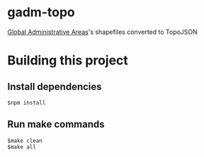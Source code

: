 gadm-topo
=========

[Global Administrative Areas](http://gadm.org/)'s shapefiles converted to TopoJSON

Building this project
=====================

## Install dependencies

    $npm install

## Run make commands

    $make clean
    $make all